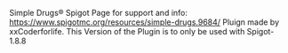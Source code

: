 Simple Drugs®
Spigot Page for support and info: https://www.spigotmc.org/resources/simple-drugs.9684/
Pluign made by xxCoderforlife.
This Version of the Plugin is to only be used with Spigot-1.8.8
